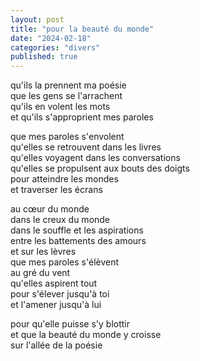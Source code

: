 ```yaml
---
layout: post
title: "pour la beauté du monde"
date: "2024-02-18"
categories: "divers"
published: true
---
```


qu'ils la prennent ma poésie  
que les gens se l'arrachent  
qu'ils en volent les mots  
et qu'ils s'approprient mes paroles  

que mes paroles s'envolent  
qu'elles se retrouvent dans les livres  
qu'elles voyagent dans les conversations  
qu'elles se propulsent aux bouts des doigts  
pour atteindre les mondes  
et traverser les écrans  

au cœur du monde  
dans le creux du monde  
dans le souffle et les aspirations  
entre les battements des amours  
et sur les lèvres  
que mes paroles s'élèvent  
au gré du vent  
qu'elles aspirent tout  
pour s'élever jusqu'à toi  
et l'amener jusqu'à lui  

pour qu'elle puisse s'y blottir  
et que la beauté du monde y croisse  
sur l'allée de la poésie  
